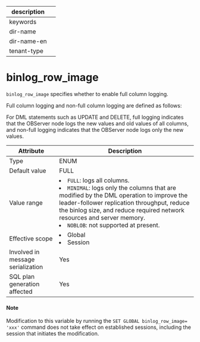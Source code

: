 | description ||
|---|---|
| keywords ||
| dir-name ||
| dir-name-en ||
| tenant-type ||

# binlog_row_image

`binlog_row_image` specifies whether to enable full column logging.

Full column logging and non-full column logging are defined as follows:

For DML statements such as UPDATE and DELETE, full logging indicates that the OBServer node logs the new values and old values of all columns, and non-full logging indicates that the OBServer node logs only the new values.

| **Attribute** | **Description** |
|-----------------|---------------------------------------------------------------------------------------------------------------------------------------------------------------------------------------------------------------------------|
| Type | ENUM |
| Default value | FULL |
| Value range | <li> `FULL`: logs all columns.   <li> `MINIMAL`: logs only the columns that are modified by the DML operation to improve the leader-follower replication throughput, reduce the binlog size, and reduce required network resources and server memory.   <li> `NOBLOB`: not supported at present. |
| Effective scope | <li> Global   <li> Session |
| Involved in message serialization | Yes |
| SQL plan generation affected | Yes |

<main id="notice" type='explain'>
    <h4>Note</h4>
    <p>Modification to this variable by running the <code>SET GLOBAL binlog_row_image= 'xxx'</code> command does not take effect on established sessions, including the session that initiates the modification. </p>
  </main>
